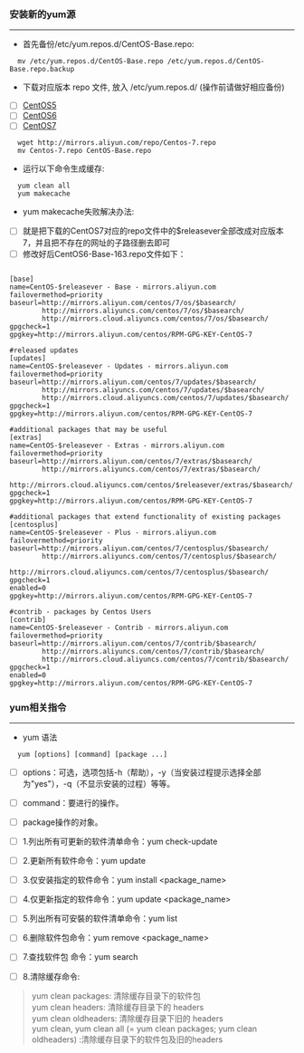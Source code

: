 ### 安装新的yum源
-------------------------------------------------------------------------------------------------------------------------------
- 首先备份/etc/yum.repos.d/CentOS-Base.repo:

```linux
  mv /etc/yum.repos.d/CentOS-Base.repo /etc/yum.repos.d/CentOS-Base.repo.backup
```

- 下载对应版本 repo 文件, 放入 /etc/yum.repos.d/ (操作前请做好相应备份)

- [ ] [CentOS5](http://mirrors.163.com/.help/CentOS5-Base-163.repo)
- [ ] [CentOS6](http://mirrors.163.com/.help/CentOS6-Base-163.repo)
- [ ] [CentOS7](http://mirrors.163.com/.help/CentOS7-Base-163.repo)

```linux
  wget http://mirrors.aliyun.com/repo/Centos-7.repo
  mv Centos-7.repo CentOS-Base.repo
```

- 运行以下命令生成缓存:
```linux
  yum clean all
  yum makecache
```
- yum makecache失败解决办法:
- [ ] 就是把下载的CentOS7对应的repo文件中的$releasever全部改成对应版本7，并且把不存在的网址的子路径删去即可
- [ ] 修改好后CentOS6-Base-163.repo文件如下：
```linux

[base]
name=CentOS-$releasever - Base - mirrors.aliyun.com
failovermethod=priority
baseurl=http://mirrors.aliyun.com/centos/7/os/$basearch/
        http://mirrors.aliyuncs.com/centos/7/os/$basearch/
        http://mirrors.cloud.aliyuncs.com/centos/7/os/$basearch/
gpgcheck=1
gpgkey=http://mirrors.aliyun.com/centos/RPM-GPG-KEY-CentOS-7

#released updates 
[updates]
name=CentOS-$releasever - Updates - mirrors.aliyun.com
failovermethod=priority
baseurl=http://mirrors.aliyun.com/centos/7/updates/$basearch/
        http://mirrors.aliyuncs.com/centos/7/updates/$basearch/
        http://mirrors.cloud.aliyuncs.com/centos/7/updates/$basearch/
gpgcheck=1
gpgkey=http://mirrors.aliyun.com/centos/RPM-GPG-KEY-CentOS-7

#additional packages that may be useful
[extras]
name=CentOS-$releasever - Extras - mirrors.aliyun.com
failovermethod=priority
baseurl=http://mirrors.aliyun.com/centos/7/extras/$basearch/
        http://mirrors.aliyuncs.com/centos/7/extras/$basearch/
        http://mirrors.cloud.aliyuncs.com/centos/$releasever/extras/$basearch/
gpgcheck=1
gpgkey=http://mirrors.aliyun.com/centos/RPM-GPG-KEY-CentOS-7

#additional packages that extend functionality of existing packages
[centosplus]
name=CentOS-$releasever - Plus - mirrors.aliyun.com
failovermethod=priority
baseurl=http://mirrors.aliyun.com/centos/7/centosplus/$basearch/
        http://mirrors.aliyuncs.com/centos/7/centosplus/$basearch/
        http://mirrors.cloud.aliyuncs.com/centos/7/centosplus/$basearch/
gpgcheck=1
enabled=0
gpgkey=http://mirrors.aliyun.com/centos/RPM-GPG-KEY-CentOS-7

#contrib - packages by Centos Users
[contrib]
name=CentOS-$releasever - Contrib - mirrors.aliyun.com
failovermethod=priority
baseurl=http://mirrors.aliyun.com/centos/7/contrib/$basearch/
        http://mirrors.aliyuncs.com/centos/7/contrib/$basearch/
        http://mirrors.cloud.aliyuncs.com/centos/7/contrib/$basearch/
gpgcheck=1
enabled=0
gpgkey=http://mirrors.aliyun.com/centos/RPM-GPG-KEY-CentOS-7
```
### yum相关指令
--------------------------------------------------------------------------------------------------------------------------------------
- yum 语法
```linux
  yum [options] [command] [package ...]
```
- [ ] options：可选，选项包括-h（帮助），-y（当安装过程提示选择全部为"yes"），-q（不显示安装的过程）等等。
- [ ] command：要进行的操作。
- [ ] package操作的对象。

- [ ] 1.列出所有可更新的软件清单命令：yum check-update
- [ ] 2.更新所有软件命令：yum update
- [ ] 3.仅安装指定的软件命令：yum install <package_name>
- [ ] 4.仅更新指定的软件命令：yum update <package_name>
- [ ] 5.列出所有可安裝的软件清单命令：yum list
- [ ] 6.删除软件包命令：yum remove <package_name>
- [ ] 7.查找软件包 命令：yum search <keyword>
- [ ] 8.清除缓存命令:
> yum clean packages: 清除缓存目录下的软件包<br>
> yum clean headers: 清除缓存目录下的 headers<br>
> yum clean oldheaders: 清除缓存目录下旧的 headers<br>
> yum clean, yum clean all (= yum clean packages; yum clean oldheaders) :清除缓存目录下的软件包及旧的headers

